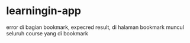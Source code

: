 # learningin-app


 error di bagian bookmark, expecred result, di halaman bookmark muncul seluruh course yang di bookmark
